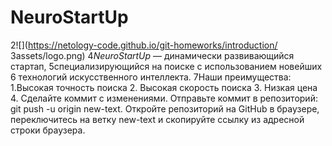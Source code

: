# NeuroStartUp
2![](https://netology-code.github.io/git-homeworks/introduction/
3assets/logo.png)
4*NeuroStartUp* — динамически развивающийся стартап,
5специализирующийся на поиске с использованием новейших
6 технологий искусственного интеллекта.
7Наши преимущества:
1.Высокая точность поиска
2. Высокая скорость поиска
3. Низкая цена
4. Сделайте коммит с изменениями.
Отправьте коммит в репозиторий: git push -u origin new-text.
Откройте репозиторий на GitHub в браузере, переключитесь на ветку new-text и скопируйте ссылку из адресной строки браузера.